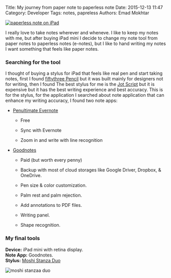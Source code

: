 Title: My journey from paper note to paperless note
Date: 2015-12-13 11:47
Category: Developer
Tags: notes, papreless
Authors: Emad Mokhtar

[![paperless note on iPad]({static}/images/1450004669_full.png)](http://www.emadmokhtar.com/wp-content/uploads/1450004669_full.png)

  
I really love to take notes wherever and wheneve. I like to keep my notes with me, but after buying iPad mini I decide to change my note tool from paper notes to paperless notes (e-notes), but I like to hand writing my notes I want something that feels like paper notes.



### Searching for the tool



I thought of buying a stylus for iPad that feels like real pen and start taking notes, first I found [fiftythree Pencil](https://www.fiftythree.com/pencil) but it was built mainly for designers not for writing, then I found The best stylus for me is the [Jot Script](http://www.adonit.net/jot/script/) but it is expensive but it has the best writing experience and best accuracy. This is for the stylus, for the application I searched about note application that can enhance my writing accuracy, I found two note apps:





  * [Penultimate Evernote](http://evernote.com/penultimate/)


    * Free



    * Sync with Evernote


    * Zoom in and write with line recognition




  * [Goodnotes](http://www.goodnotesapp.com/)



    * Paid  (but worth every penny)


    * Backup with most of cloud storages like Google Driver, Dropbox, & OneDrive.  



    * Pen size & color customization.  



    * Palm rest and palm rejection.  

    * Add annotations to PDF files.


    * Writing panel.


    * Shape recognition.











### My final tools



**Device:** iPad mini with retina display.  
**Note App:** Goodnotes.  
**Stylus:**  [Moshi Stanza Duo](http://www.moshi.com/peripheral-stylus-pen-stanza-duo)

![moshi stanzaa duo]({static}/images/1450007048_full.jpeg)